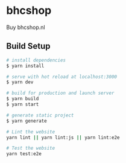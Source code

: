 # bhcshop
Buy bhcshop.nl

## Build Setup

```bash
# install dependencies
$ yarn install

# serve with hot reload at localhost:3000
$ yarn dev

# build for production and launch server
$ yarn build
$ yarn start

# generate static project
$ yarn generate

# Lint the website
yarn lint || yarn lint:js || yarn lint:e2e

# Test the website
yarn test:e2e

```
